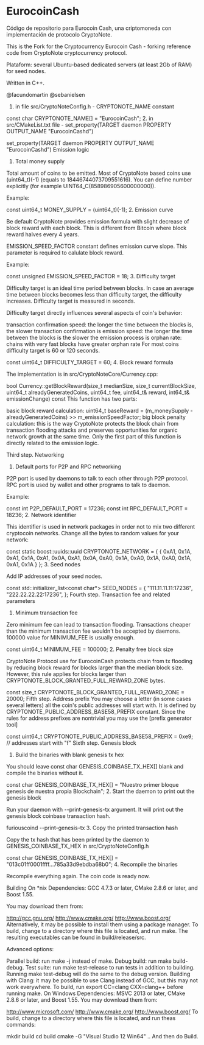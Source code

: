 # EurocoinCash
Código de repositorio para Eurocoin Cash, una criptomoneda con implementación de protocolo CryptoNote.

This is the Fork for the Cryptocurrency Eurocoin Cash - forking reference code from CryptoNote cryptocurrency protocol.

Plataform: several Ubuntu-based dedicated servers (at least 2Gb of RAM) for seed nodes.

Written in C++.

@facundomartin @sebanielsen

1. in file src/CryptoNoteConfig.h - CRYPTONOTE_NAME constant

const char CRYPTONOTE_NAME[] = "EurocoinCash";
2. in src/CMakeList.txt file - set_property(TARGET daemon PROPERTY OUTPUT_NAME "EurocoinCashd")

set_property(TARGET daemon PROPERTY OUTPUT_NAME "EurocoinCashd")
Emission logic

1. Total money supply

Total amount of coins to be emitted. Most of CryptoNote based coins use (uint64_t)(-1) (equals to 18446744073709551616). You can define number explicitly (for example UINT64_C(858986905600000000)).

Example:

const uint64_t MONEY_SUPPLY = (uint64_t)(-1);
2. Emission curve

Be default CryptoNote provides emission formula with slight decrease of block reward with each block. This is different from Bitcoin where block reward halves every 4 years.

EMISSION_SPEED_FACTOR constant defines emission curve slope. This parameter is required to calulate block reward.

Example:

const unsigned EMISSION_SPEED_FACTOR = 18;
3. Difficulty target

Difficulty target is an ideal time period between blocks. In case an average time between blocks becomes less than difficulty target, the difficulty increases. Difficulty target is measured in seconds.

Difficulty target directly influences several aspects of coin's behavior:

transaction confirmation speed: the longer the time between the blocks is, the slower transaction confirmation is
emission speed: the longer the time between the blocks is the slower the emission process is
orphan rate: chains with very fast blocks have greater orphan rate
For most coins difficulty target is 60 or 120 seconds.

const uint64_t DIFFICULTY_TARGET = 60;
4. Block reward formula

The implementation is in src/CryptoNoteCore/Currency.cpp:

bool Currency::getBlockReward(size_t medianSize, size_t currentBlockSize, uint64_t alreadyGeneratedCoins, uint64_t fee, uint64_t& reward, int64_t& emissionChange) const
This function has two parts:

basic block reward calculation: uint64_t baseReward = (m_moneySupply - alreadyGeneratedCoins) >> m_emissionSpeedFactor;
big block penalty calculation: this is the way CryptoNote protects the block chain from transaction flooding attacks and preserves opportunities for organic network growth at the same time.
Only the first part of this function is directly related to the emission logic.

Third step. Networking
1. Default ports for P2P and RPC networking

P2P port is used by daemons to talk to each other through P2P protocol. RPC port is used by wallet and other programs to talk to daemon.

Example:

const int P2P_DEFAULT_PORT = 17236;
const int RPC_DEFAULT_PORT = 18236;
2. Network identifier

This identifier is used in network packages in order not to mix two different cryptocoin networks. Change all the bytes to random values for your network:

const static boost::uuids::uuid CRYPTONOTE_NETWORK = { { 0xA1, 0x1A, 0xA1, 0x1A, 0xA1, 0x0A, 0xA1, 0x0A, 0xA0, 0x1A, 0xA0, 0x1A, 0xA0, 0x1A, 0xA1, 0x1A } };
3. Seed nodes

Add IP addresses of your seed nodes.

const std::initializer_list<const char*> SEED_NODES = {
  "111.11.11.11:17236",
  "222.22.22.22:17236",
};
Fourth step. Transaction fee and related parameters
1. Minimum transaction fee

Zero minimum fee can lead to transaction flooding. Transactions cheaper than the minimum transaction fee wouldn't be accepted by daemons. 100000 value for MINIMUM_FEE is usually enough.

const uint64_t MINIMUM_FEE = 100000;
2. Penalty free block size

CryptoNote Protocol use for EurocoinCash protects chain from tx flooding by reducing block reward for blocks larger than the median block size. However, this rule applies for blocks larger than CRYPTONOTE_BLOCK_GRANTED_FULL_REWARD_ZONE bytes.

const size_t CRYPTONOTE_BLOCK_GRANTED_FULL_REWARD_ZONE = 20000;
Fifth step. Address prefix
You may choose a letter (in some cases several letters) all the coin's public addresses will start with. It is defined by CRYPTONOTE_PUBLIC_ADDRESS_BASE58_PREFIX constant. Since the rules for address prefixes are nontrivial you may use the [prefix generator tool]

const uint64_t CRYPTONOTE_PUBLIC_ADDRESS_BASE58_PREFIX = 0xe9; // addresses start with "f"
Sixth step. Genesis block
1. Build the binaries with blank genesis tx hex

You should leave const char GENESIS_COINBASE_TX_HEX[] blank and compile the binaries without it.

const char GENESIS_COINBASE_TX_HEX[] = "Nuestro primer bloque genesis de nuestra propia Blockchain";
2. Start the daemon to print out the genesis block

Run your daemon with --print-genesis-tx argument. It will print out the genesis block coinbase transaction hash.

furiouscoind --print-genesis-tx
3. Copy the printed transaction hash

Copy the tx hash that has been printed by the daemon to GENESIS_COINBASE_TX_HEX in src/CryptoNoteConfig.h

const char GENESIS_COINBASE_TX_HEX[] = "013c01ff0001ffff...785a33d9ebdba68b0";
4. Recompile the binaries

Recompile everything again. The coin code is ready now.

Building
On *nix
Dependencies: GCC 4.7.3 or later, CMake 2.8.6 or later, and Boost 1.55.

You may download them from:

http://gcc.gnu.org/
http://www.cmake.org/
http://www.boost.org/
Alternatively, it may be possible to install them using a package manager.
To build, change to a directory where this file is located, and run make. The resulting executables can be found in build/release/src.

Advanced options:

Parallel build: run make -j<number of threads> instead of make.
Debug build: run make build-debug.
Test suite: run make test-release to run tests in addition to building. Running make test-debug will do the same to the debug version.
Building with Clang: it may be possible to use Clang instead of GCC, but this may not work everywhere. To build, run export CC=clang CXX=clang++ before running make.
On Windows
Dependencies: MSVC 2013 or later, CMake 2.8.6 or later, and Boost 1.55. You may download them from:

http://www.microsoft.com/
http://www.cmake.org/
http://www.boost.org/
To build, change to a directory where this file is located, and run theas commands:

mkdir build
cd build
cmake -G "Visual Studio 12 Win64" ..
And then do Build.
